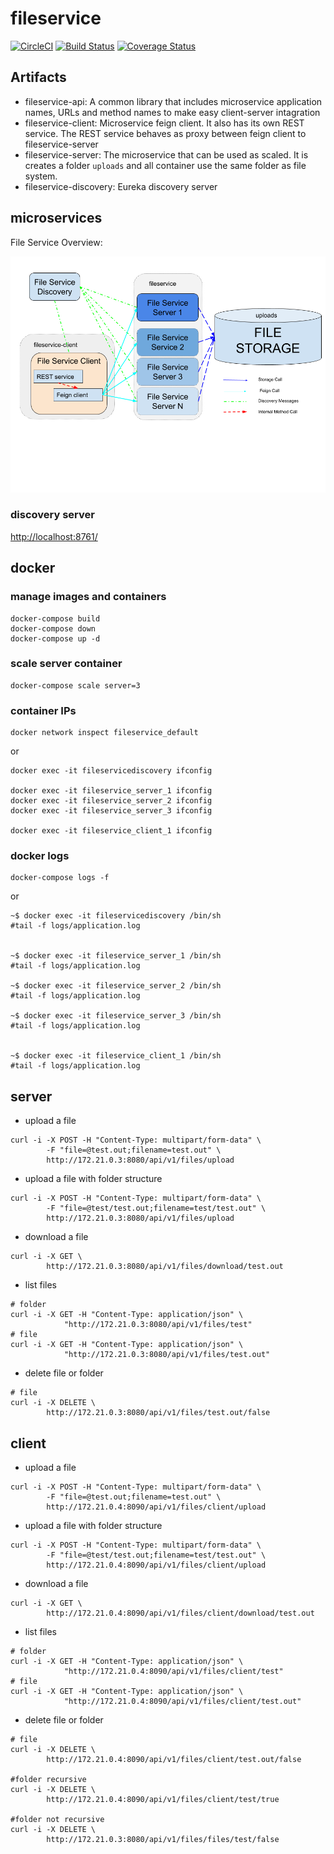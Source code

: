 # fileservice

[![CircleCI](https://circleci.com/gh/rslvn/fileservice.svg?style=svg)](https://circleci.com/gh/rslvn/fileservice)
[![Build Status](https://travis-ci.com/rslvn/fileservice.svg?branch=master)](https://travis-ci.com/rslvn/fileservice)
[![Coverage Status](https://coveralls.io/repos/github/rslvn/fileservice/badge.svg?branch=master)](https://coveralls.io/github/rslvn/fileservice?branch=master)

## Artifacts
- fileservice-api: A common library that includes microservice application names, URLs and method names to make easy client-server intagration
- fileservice-client: Microservice feign client. It also has its own REST service. The REST service behaves as proxy between feign client to fileservice-server 
- fileservice-server: The microservice that can be used as scaled. It is creates a folder `uploads` and all container use the same folder as file system.
- fileservice-discovery: Eureka discovery server

## microservices

File Service Overview:

![FileServiceOverview](FileServiceOverview.png)

### discovery server
[http://localhost:8761/](http://localhost:8761/)

## docker

### manage images and containers
```
docker-compose build
docker-compose down
docker-compose up -d
```

### scale server container
```
docker-compose scale server=3
```

### container IPs
```
docker network inspect fileservice_default
```

or

```
docker exec -it fileservicediscovery ifconfig

docker exec -it fileservice_server_1 ifconfig
docker exec -it fileservice_server_2 ifconfig
docker exec -it fileservice_server_3 ifconfig

docker exec -it fileservice_client_1 ifconfig
```

### docker logs
```
docker-compose logs -f
```
or 

```
~$ docker exec -it fileservicediscovery /bin/sh
#tail -f logs/application.log 


~$ docker exec -it fileservice_server_1 /bin/sh
#tail -f logs/application.log 

~$ docker exec -it fileservice_server_2 /bin/sh
#tail -f logs/application.log 

~$ docker exec -it fileservice_server_3 /bin/sh
#tail -f logs/application.log 


~$ docker exec -it fileservice_client_1 /bin/sh
#tail -f logs/application.log 

```

## server

- upload a file
```
curl -i -X POST -H "Content-Type: multipart/form-data" \
        -F "file=@test.out;filename=test.out" \
        http://172.21.0.3:8080/api/v1/files/upload
```

- upload a file with folder structure
```
curl -i -X POST -H "Content-Type: multipart/form-data" \
        -F "file=@test/test.out;filename=test/test.out" \
        http://172.21.0.3:8080/api/v1/files/upload
```

- download a file
```
curl -i -X GET \
        http://172.21.0.3:8080/api/v1/files/download/test.out
```

- list files
```
# folder
curl -i -X GET -H "Content-Type: application/json" \
            "http://172.21.0.3:8080/api/v1/files/test"
# file            
curl -i -X GET -H "Content-Type: application/json" \
            "http://172.21.0.3:8080/api/v1/files/test.out"
```

- delete file or folder
```
# file
curl -i -X DELETE \
        http://172.21.0.3:8080/api/v1/files/test.out/false
```


## client

- upload a file
```
curl -i -X POST -H "Content-Type: multipart/form-data" \
        -F "file=@test.out;filename=test.out" \
        http://172.21.0.4:8090/api/v1/files/client/upload
```

- upload a file with folder structure
```
curl -i -X POST -H "Content-Type: multipart/form-data" \
        -F "file=@test/test.out;filename=test/test.out" \
        http://172.21.0.4:8090/api/v1/files/client/upload
```

- download a file
```
curl -i -X GET \
        http://172.21.0.4:8090/api/v1/files/client/download/test.out
```

- list files
```
# folder
curl -i -X GET -H "Content-Type: application/json" \
            "http://172.21.0.4:8090/api/v1/files/client/test"
# file            
curl -i -X GET -H "Content-Type: application/json" \
            "http://172.21.0.4:8090/api/v1/files/client/test.out"
```

- delete file or folder
```
# file
curl -i -X DELETE \
        http://172.21.0.4:8090/api/v1/files/client/test.out/false

#folder recursive
curl -i -X DELETE \
        http://172.21.0.4:8090/api/v1/files/client/test/true
        
#folder not recursive
curl -i -X DELETE \
        http://172.21.0.3:8080/api/v1/files/files/test/false

```